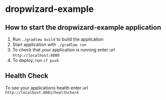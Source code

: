 # dropwizard-example

How to start the dropwizard-example application
---

1. Run `./gradlew build` to build the application
1. Start application with `./gradlew run`
1. To check that your application is running enter url `http://localhost:8080`
1. To deploy, run `cf push`

Health Check
---

To see your applications health enter url `http://localhost:8081/healthcheck`
